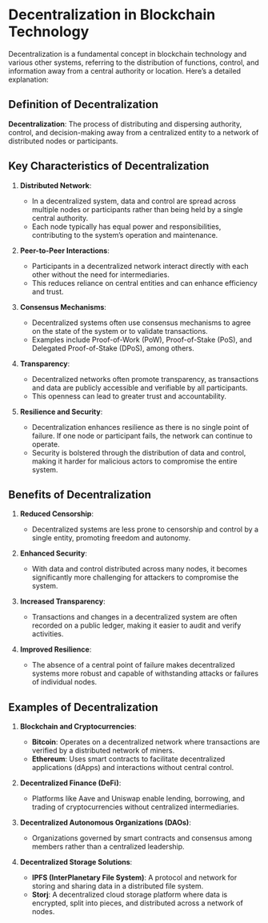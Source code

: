 # Decentralization in Blockchain Technology

Decentralization is a fundamental concept in blockchain technology and various other systems, referring to the distribution of functions, control, and information away from a central authority or location. Here’s a detailed explanation:

## Definition of Decentralization

**Decentralization**: The process of distributing and dispersing authority, control, and decision-making away from a centralized entity to a network of distributed nodes or participants.

## Key Characteristics of Decentralization

1. **Distributed Network**:
   - In a decentralized system, data and control are spread across multiple nodes or participants rather than being held by a single central authority.
   - Each node typically has equal power and responsibilities, contributing to the system’s operation and maintenance.

2. **Peer-to-Peer Interactions**:
   - Participants in a decentralized network interact directly with each other without the need for intermediaries.
   - This reduces reliance on central entities and can enhance efficiency and trust.

3. **Consensus Mechanisms**:
   - Decentralized systems often use consensus mechanisms to agree on the state of the system or to validate transactions.
   - Examples include Proof-of-Work (PoW), Proof-of-Stake (PoS), and Delegated Proof-of-Stake (DPoS), among others.

4. **Transparency**:
   - Decentralized networks often promote transparency, as transactions and data are publicly accessible and verifiable by all participants.
   - This openness can lead to greater trust and accountability.

5. **Resilience and Security**:
   - Decentralization enhances resilience as there is no single point of failure. If one node or participant fails, the network can continue to operate.
   - Security is bolstered through the distribution of data and control, making it harder for malicious actors to compromise the entire system.

## Benefits of Decentralization

1. **Reduced Censorship**:
   - Decentralized systems are less prone to censorship and control by a single entity, promoting freedom and autonomy.

2. **Enhanced Security**:
   - With data and control distributed across many nodes, it becomes significantly more challenging for attackers to compromise the system.

3. **Increased Transparency**:
   - Transactions and changes in a decentralized system are often recorded on a public ledger, making it easier to audit and verify activities.

4. **Improved Resilience**:
   - The absence of a central point of failure makes decentralized systems more robust and capable of withstanding attacks or failures of individual nodes.

## Examples of Decentralization

1. **Blockchain and Cryptocurrencies**:
   - **Bitcoin**: Operates on a decentralized network where transactions are verified by a distributed network of miners.
   - **Ethereum**: Uses smart contracts to facilitate decentralized applications (dApps) and interactions without central control.

2. **Decentralized Finance (DeFi)**:
   - Platforms like Aave and Uniswap enable lending, borrowing, and trading of cryptocurrencies without centralized intermediaries.

3. **Decentralized Autonomous Organizations (DAOs)**:
   - Organizations governed by smart contracts and consensus among members rather than a centralized leadership.

4. **Decentralized Storage Solutions**:
   - **IPFS (InterPlanetary File System)**: A protocol and network for storing and sharing data in a distributed file system.
   - **Storj**: A decentralized cloud storage platform where data is encrypted, split into pieces, and distributed across a network of nodes.
